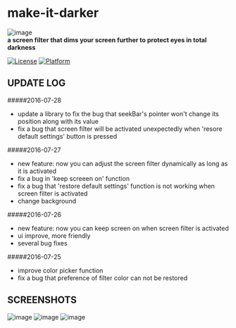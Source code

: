# make-it-darker
  
![image](https://github.com/hwding/make-it-darker/blob/master/pics/title.jpg)  
**a screen filter that dims your screen further to protect eyes in total darkness**
  
[![License](https://img.shields.io/badge/LICENSE-GPL%203-blue.svg)](https://github.com/hwding/make-it-darker/blob/master/LICENSE)
[![Platform](https://img.shields.io/badge/PLATFORM-Android-red.svg)](https://www.android.com/)

## UPDATE LOG
#####2016-07-28
  - update a library to fix the bug that seekBar's pointer won't change its position along with its value
  - fix a bug that screen filter will be activated unexpectedly when 'resore default settings' button is pressed

#####2016-07-27
  - new feature: now you can adjust the screen filter dynamically as long as it is activated
  - fix a bug in 'keep screeen on' function
  - fix a bug that 'restore default settings' function is not working when screen filter is activated
  - change background

#####2016-07-26
  - new feature: now you can keep screen on when screen filter is activated  
  - ui improve, more friendly
  - several bug fixes

#####2016-07-25
  - improve color picker function
  - fix a bug that preference of filter color can not be restored

## SCREENSHOTS
![image](https://github.com/hwding/make-it-darker/blob/master/pics/a.png)
![image](https://github.com/hwding/make-it-darker/blob/master/pics/b.png)
![image](https://github.com/hwding/make-it-darker/blob/master/pics/c.png)
